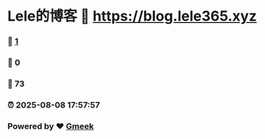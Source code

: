 # Lele的博客 :link: https://blog.lele365.xyz 
### :page_facing_up: [1](https://blog.lele365.xyz/tag.html) 
### :speech_balloon: 0 
### :hibiscus: 73 
### :alarm_clock: 2025-08-08 17:57:57 
### Powered by :heart: [Gmeek](https://github.com/Meekdai/Gmeek)
